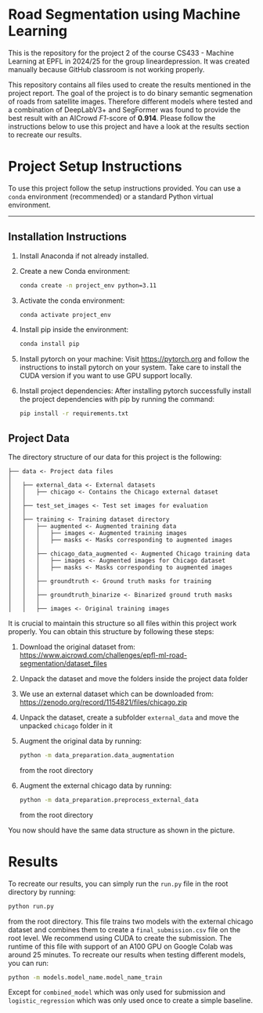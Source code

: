 # Road Segmentation using Machine Learning
This is the repository for the project 2 of the course CS433 - Machine Learning at EPFL in 2024/25 for the group lineardepression. It was created manually because GitHub classroom is not working properly.

This repository contains all files used to create the results mentioned in the project report. The goal of the project is to do binary semantic segmenation of roads from satellite images. Therefore different models where tested and a combination of DeepLabV3+ and SegFormer was found to provide the best result with an AICrowd *F1*-score of **0.914**. Please follow the instructions below to use this project and have a look at the results section to recreate our results.

# Project Setup Instructions

To use this project follow the setup instructions provided. You can use a `conda` environment (recommended) or a standard Python virtual environment.

---

## Installation Instructions

1. Install Anaconda if not already installed.

2. Create a new Conda environment:
   ```bash
   conda create -n project_env python=3.11
   ```
3. Activate the conda environment:
    ```bash
   conda activate project_env
   ```

4. Install pip inside the environment:
    ```bash
   conda install pip
   ```
5. Install pytorch on your machine:
    Visit https://pytorch.org and follow the instructions to install pytorch on your system. Take care to install the CUDA version if you want to use GPU support locally.

6. Install project dependencies:
    After installing pytorch successfully install the project dependencies with pip by running the command:
    ```bash
   pip install -r requirements.txt
   ```

## Project Data

The directory structure of our data for this project is the following:

```
├── data <- Project data files 
│ 
│   ├── external_data <- External datasets
│   │   ├── chicago <- Contains the Chicago external dataset 
│   │
│   ├── test_set_images <- Test set images for evaluation 
│   │
│   ├── training <- Training dataset directory 
│   │   ├── augmented <- Augmented training data 
│   │   │   ├── images <- Augmented training images 
│   │   │   ├── masks <- Masks corresponding to augmented images 
│   │   │
│   │   ├── chicago_data_augmented <- Augmented Chicago training data 
│   │   │   ├── images <- Augmented images for Chicago dataset 
│   │   │   ├── masks <- Masks corresponding to augmented images 
│   │   │
│   │   ├── groundtruth <- Ground truth masks for training 
│   │   │
│   │   ├── groundtruth_binarize <- Binarized ground truth masks 
│   │   │
│   │   ├── images <- Original training images 
```
It is crucial to maintain this structure so all files within this project work properly. You can obtain this structure by following these steps:
1. Download the original dataset from: https://www.aicrowd.com/challenges/epfl-ml-road-segmentation/dataset_files
2. Unpack the dataset and move the folders inside the project data folder
3. We use an external dataset which can be downloaded from: https://zenodo.org/record/1154821/files/chicago.zip
4. Unpack the dataset, create a subfolder `external_data` and move the unpacked `chicago` folder in it
5. Augment the original data by running:
    ```bash 
    python -m data_preparation.data_augmentation
    ``` 
    from the root directory

6. Augment the external chicago data by running:
    ```bash 
   python -m data_preparation.preprocess_external_data
    ``` 
    from the root directory

You now should have the same data structure as shown in the picture.

# Results
To recreate our results, you can simply run the `run.py` file in the root directory by running:
```bash
python run.py
```
from the root directory.
This file trains two models with the external chicago dataset and combines them to create a `final_submission.csv` file on the root level. We recommend using CUDA to create the submission. The runtime of this file with support of an A100 GPU on Google Colab was around 25 minutes. To recreate our results when testing different models, you can run:
```bash
python -m models.model_name.model_name_train
```
Except for `combined_model` which was only used for submission and `logistic_regression` which was only used once to create a simple baseline.